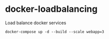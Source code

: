 # docker-loadbalancing

Load balance docker services


```
docker-compose up -d --build --scale webapp=3
```
